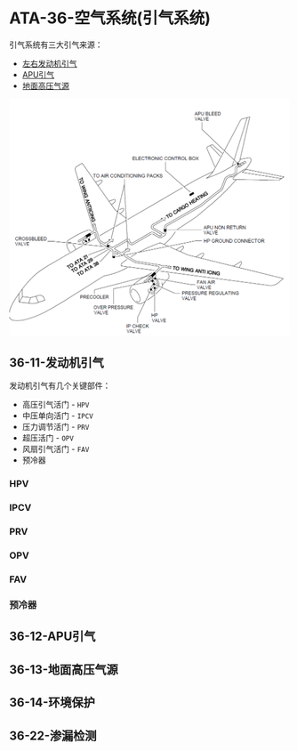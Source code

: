 # ATA-36-空气系统(引气系统)

引气系统有三大引气来源：

- [左右发动机引气](#_36-11-发动机引气)
- [APU引气](#_36-12-apu引气)
- [地面高压气源](#_36-13-地面高压气源)

<img src="./总体.png"/>

## 36-11-发动机引气

发动机引气有几个关键部件：

- 高压引气活门 - `HPV`
- 中压单向活门 - `IPCV`
- 压力调节活门 - `PRV`
- 超压活门 - `OPV`
- 风扇引气活门 - `FAV`
- 预冷器

### HPV

### IPCV

### PRV

### OPV

### FAV

### 预冷器

## 36-12-APU引气

## 36-13-地面高压气源

## 36-14-环境保护

## 36-22-渗漏检测
